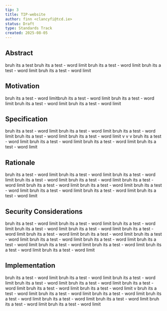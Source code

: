 ```yaml
---
tip: 3
title: TIP-website
author: finn <clancyfi@tcd.ie>
status: Draft
type: Standards Track
created: 2025-08-05
---
```


## Abstract

bruh its a test bruh its a test - word limit bruh its a test - word limit bruh its a test - word limit bruh its a test - word limit

## Motivation

bruh its a test - word limitbruh its a test - word limit bruh its a test - word limit bruh its a test - word limit bruh its a test - word limit

## Specification

bruh its a test - word limit bruh its a test - word limit bruh its a test - word limit bruh its a test - word limit bruh its a test - word limit v v v bruh its a test - word limit bruh its a test - word limit bruh its a test - word limit bruh its a test - word limit

## Rationale

bruh its a test - word limit bruh its a test - word limit bruh its a test - word limit bruh its a test - word limit bruh its a test - word limit bruh its a test - word limit bruh its a test - word limit bruh its a test - word limit bruh its a test - word limit bruh its a test - word limit bruh its a test - word limit bruh its a test - word limit

## Security Considerations

bruh its a test - word limit bruh its a test - word limit bruh its a test - word limit bruh its a test - word limit bruh its a test - word limit bruh its a test - word limit bruh its a test - word limit bruh its a test - word limit bruh its a test - word limit bruh its a test - word limit bruh its a test - word limit bruh its a test - word limit bruh its a test - word limit bruh its a test - word limit bruh its a test - word limit bruh its a test - word limit 

## Implementation

bruh its a test - word limit bruh its a test - word limit bruh its a test - word limit bruh its a test - word limit bruh its a test - word limit bruh its a test - word limit bruh its a test - word limit bruh its a test - word limit v bruh its a test - word limit bruh its a test - word limit bruh its a test - word limit bruh its a test - word limit bruh its a test - word limit bruh its a test - word limit bruh its a test - word limit bruh its a test - word limit